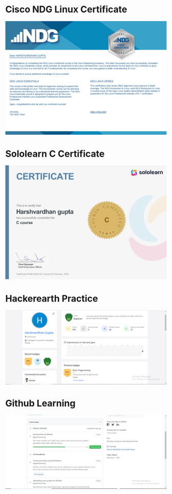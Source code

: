 # Cisco NDG Linux Certificate

![](CiscoLinuxCertificate.jpg)

# Sololearn C Certificate

![](SololearnCCertificate.jpg)

# Hackerearth Practice

![](hackerearth.PNG)

# Github Learning

![](githublearning.JPG)

